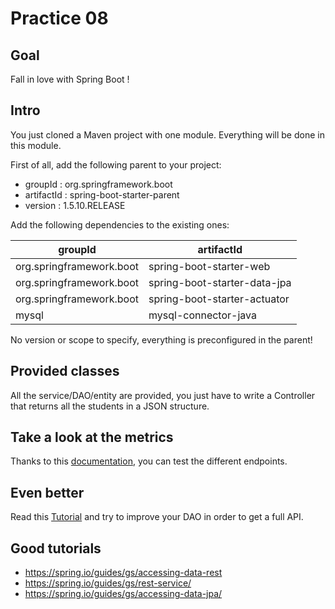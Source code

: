 # Practice 08

## Goal
Fall in love with Spring Boot !

## Intro
You just cloned a Maven project with one module. Everything will be done in this module.

First of all, add the following parent to your project:
* groupId : org.springframework.boot
* artifactId : spring-boot-starter-parent
* version : 1.5.10.RELEASE

Add the following dependencies to the existing ones:

| groupId | artifactId |
|---------|------------|
|  org.springframework.boot | spring-boot-starter-web |
|  org.springframework.boot | spring-boot-starter-data-jpa |
|  org.springframework.boot | spring-boot-starter-actuator |
|  mysql | mysql-connector-java |
 
No version or scope to specify, everything is preconfigured in the parent!

## Provided classes
All the service/DAO/entity are provided, you just have to write a Controller that returns all the students in a JSON structure.

## Take a look at the metrics

Thanks to this [documentation](https://docs.spring.io/spring-boot/docs/current/reference/html/production-ready-endpoints.html), you can test the different endpoints.

## Even better
Read this [Tutorial](https://spring.io/guides/gs/accessing-data-rest/) and try to improve your DAO in order to get a full API.

## Good tutorials
* https://spring.io/guides/gs/accessing-data-rest
* https://spring.io/guides/gs/rest-service/
* https://spring.io/guides/gs/accessing-data-jpa/
